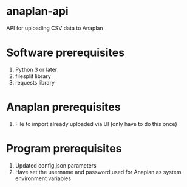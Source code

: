 # anaplan-api
API for uploading CSV data to Anaplan

# Software prerequisites
1. Python 3 or later
2. filesplit library
3. requests library

# Anaplan prerequisites
1. File to import already uploaded via UI
   (only have to do this once)

# Program prerequisites
1. Updated config.json parameters
2. Have set the username and password used for Anaplan as system environment variables
